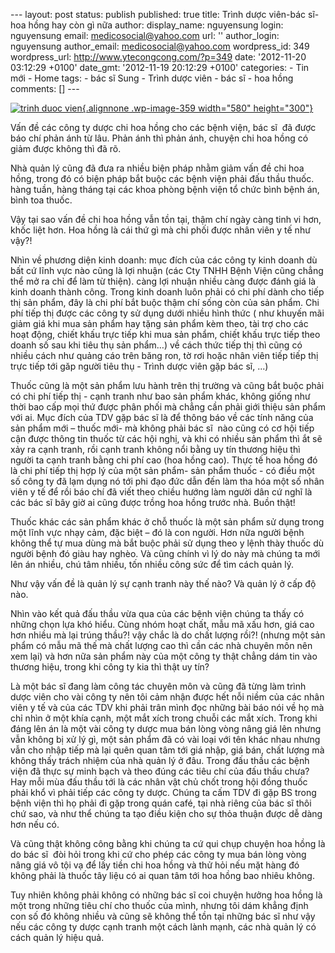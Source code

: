 --- layout: post status: publish published: true title: Trình dược
viên-bác sĩ-hoa hồng hay còn gì nữa author: display\_name: nguyensung
login: nguyensung email: medicosocial@yahoo.com url: '' author\_login:
nguyensung author\_email: medicosocial@yahoo.com wordpress\_id: 349
wordpress\_url: http://www.ytecongcong.com/?p=349 date: '2012-11-20
03:12:29 +0100' date\_gmt: '2012-11-19 20:12:29 +0100' categories: - Tin
mới - Home tags: - bác sĩ Sung - Trình dược viên - bác sĩ - hoa hồng
comments: \[\] ---

[![](http://www.ytecongcong.com/wp-content/uploads/2012/11/trinh-duoc-vien.jpg "trinh duoc vien"){.alignnone
.wp-image-359 width="580"
height="300"}](http://www.ytecongcong.com/2012/11/trinh-duoc-vien-bac-si-hoa-hong-hay-con-gi-nua/trinh-duoc-vien/)

Vấn đề các công ty dược chi hoa hồng cho các bệnh viện, bác sĩ  đã được
báo chí phản ánh từ lâu. Phản ánh thì phản ánh, chuyện chi hoa hồng có
giảm được không thì đã rõ.

Nhà quản lý cũng đã đưa ra nhiều biện pháp nhằm giảm vấn đề chi hoa
hồng, trong đó có biện pháp bắt buộc các bệnh viện phải đấu thầu thuốc.
hàng tuần, hàng tháng tại các khoa phòng bệnh viện tổ chức bình bệnh án,
bình toa thuốc.

Vậy tại sao vấn đề chi hoa hồng vẫn tồn tại, thậm chí ngày càng tinh vi
hơn, khốc liệt hơn. Hoa hồng là cái thứ gì mà chi phối được nhân viên y
tế như vậy?!

Nhìn về phương diện kinh doanh: mục đích của các công ty kinh doanh dù
bất cứ lĩnh vực nào cũng là lợi nhuận (các Cty TNHH Bệnh Viện cũng chẳng
thể mở ra chỉ để làm từ thiện). càng lợi nhuận nhiều càng được đánh giá
là kinh doanh thành công. Trong kinh doanh luôn phải có chi phí dành cho
tiếp thị sản phẩm, đây là chi phí bắt buộc thậm chí sống còn của sản
phẩm. Chi phí tiếp thị được các công ty sử dụng dưới nhiều hình thức (
như khuyến mãi giảm giá khi mua sản phẩm hay tặng sản phẩm kèm theo, tài
trợ cho các hoạt động, chiết khấu trực tiếp khi mua sản phẩm, chiết khấu
trực tiếp theo doanh số sau khi tiêu thụ sản phẩm…) về cách thức tiếp
thị thì cũng có nhiều cách như quảng cáo trên băng ron, tờ rơi hoặc nhân
viên tiếp tiếp thị trực tiếp tới găp người tiêu thụ - Trình dược viên
gặp bác sĩ, ...)

Thuốc cũng là một sản phẩm lưu hành trên thị trường và cũng bắt buộc
phải có chi phí tiếp thị - cạnh tranh như bao sản phẩm khác, không giống
như thời bao cấp mọi thứ được phân phối mà chẳng cần phải giới thiệu sản
phẩm với ai. Mục đích của TDV gặp bác sĩ là để thông báo về các tính
năng của sản phẩm mới – thuốc mới- mà không phải bác sĩ  nào cũng có cơ
hội tiếp cận được thông tin thuốc từ các hội nghị, và khi có nhiều sản
phẩm thì ắt sẽ xảy ra cạnh tranh, rồi cạnh tranh không nổi bằng uy tín
thương hiệu thì người ta cạnh tranh bằng chi phí cao (hoa hồng cao).
Thực tế hoa hồng đó là chi phí tiếp thị hợp lý của một sản phẩm- sản
phẩm thuốc - có điều một số công ty đã lạm dụng nó tới phi đạo đức dẫn
đến làm tha hóa một số nhân viên y tế để rồi báo chí đã viết theo chiều
hướng làm người dân cứ nghĩ là các bác sĩ bây giờ ai cũng được trồng hoa
hồng trước nhà. Buồn thật!

Thuốc khác các sản phẩm khác ở chỗ thuốc là một sản phẩm sử dụng trong
một lĩnh vực nhạy cảm, đặc biệt – đó là con người. Hơn nữa người bệnh
không thể tự mua dùng mà bắt buộc phải sử dụng theo y lệnh thày thuốc dù
người bệnh đó giàu hay nghèo. Và cũng chính vì lý do này mà chúng ta mới
lên án nhiều, chú tâm nhiều, tốn nhiều công sức để tìm cách quản lý.

Như vậy vấn đề là quản lý sự cạnh tranh này thế nào? Và quản lý ở cấp độ
nào.

Nhìn vào kết quả đấu thầu vừa qua của các bệnh viện chúng ta thấy có
những chọn lựa khó hiểu. Cùng nhóm hoạt chất, mẫu mã xấu hơn, giá cao
hơn nhiều mà lại trúng thầu?! vậy chắc là do chất lượng rồi?! (nhưng một
sản phẩm có mẫu mã thế mà chất lượng cao thì cần các nhà chuyên môn nên
xem lại) và hơn nữa sản phẩm này của một công ty thật chẳng dám tin vào
thương hiệu, trong khi công ty kia thì thật uy tín?

Là một bác sĩ đang làm công tác chuyên môn và cũng đã từng làm trình
dược viên cho vài công ty nên tôi cảm nhận được hết nỗi niềm của các
nhân viên y tế và của các TDV khi phải trân mình đọc những bài báo nói
về họ mà chỉ nhìn ở một khía cạnh, một mắt xích trong chuỗi các mắt
xích. Trong khi đáng lên án là một vài công ty dược mua bán lòng vòng
nâng giá lên nhưng vẫn không bị xử lý gì, một sản phẩm đã có vài loại
với tên khác nhau nhưng vẫn cho nhập tiếp mà lại quên quan tâm tới giá
nhập, giá bán, chất lượng mà không thấy trách nhiệm của nhà quản lý ở
đâu. Trong đấu thầu các bệnh viện đã thực sự minh bạch và theo đúng các
tiêu chí của đấu thầu chưa? Hay mỗi mùa đấu thầu tới là các nhân vật chủ
chốt trong hội đồng thuốc phải khổ vì phải tiếp các công ty dược. Chúng
ta cấm TDV đi gặp BS trong bệnh viện thì họ phải đi gặp trong quán café,
tại nhà riêng của bác sĩ thôi chứ sao, và như thể chúng ta tạo điều kiện
cho sự thỏa thuận được dễ dàng hơn nếu có.

Và cũng thật không công bằng khi chúng ta cứ qui chụp chuyện hoa hồng là
do bác sĩ  đòi hỏi trong khi cứ cho phép các công ty mua bán lòng vòng
nâng giá vô tội vạ để lấy tiền chi hoa hồng và thử hỏi nếu mặt hàng đó
không phải là thuốc tây liệu có ai quan tâm tới hoa hồng bao nhiêu
không.

<div>

Tuy nhiên không phải không có những bác sĩ coi chuyện hưởng hoa hồng là
một trong những tiêu chí cho thuốc của mình, nhưng tôi dám khẳng định
con số đó không nhiều và cũng sẽ không thể tồn tại những bác sĩ như vậy
nếu các công ty dược cạnh tranh một cách lành mạnh, các nhà quản lý có
cách quản lý hiệu quả.

</div>

